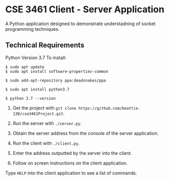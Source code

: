 # CSE 3461 Client - Server Application

A Python application designed to demonstrate understadning of socket programming techniques.

## Technical Requirements
Python Version 3.7
To install:
```
$ sudo apt update
$ sudo apt install software-properties-common

$ sudo add-apt-repository ppa:deadsnakes/ppa

$ sudo apt install python3.7

$ python 3.7 --version
```

1. Get the project with `git clone https://github.com/beattie-130/cse3461Project.git`.

2. Run the server with `./server.py`.

3. Obtain the server address from the console of the server application.

4. Run the client  with `./client.py`.

5. Enter the address outputted by the server into the client.

6. Follow on screen instructions on the client application.

Type `HELP` into the client application to see a list of commands.
